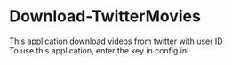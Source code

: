 # Download-TwitterMovies
This application download videos from twitter with user ID  
To use this application, enter the key in config.ini
